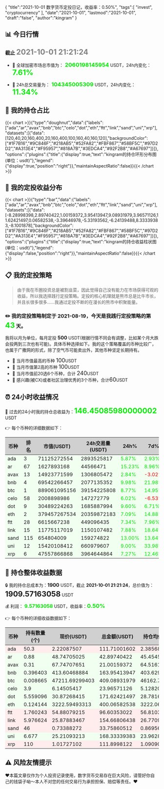 {
"title":"2021-10-01 数字货币定投日记，收益率：0.50%",
"tags":[
"invest",
"cryptocurrency"
],
"date":"2021-10-01",
"lastmod":"2021-10-01",
"draft":"false",
"author":"kingram"
}

##  📊 今日行情
### 截止 <font color=grey size=5 >**2021-10-01 21:21:24**</font>
- 🍖 全球加密市场总市值为：<font color=#00EC00 size=4 > **2060198145954**</font> USDT，24h内变化：<font color=#00EC00 size=5 > **7.61%**</font>

- 🍤 24h总交易量为：<font color=#00EC00 size=4 > **104345005309**</font> USDT，24h内变化：<font color=#00EC00 size=5 > **11.34%**</font>

## 🎨 我的持仓占比
{{< chart >}}{"type":"doughnut","data":{"labels":["ada","ar","avax","bnb","btc","celo","dot","eth","ftt","link","sand","uni","xrp"],"datasets":[{"data":[120,40,20,160,400,20,160,400,100,160,40,160,120],"backgroundColor":["#1F7B16","#9C846F","#218AB5","#52FA82","#FBF867","#58BF5C","#97D2D2","#A313E4","#F95957","#818A7B","#3EDCA4","#92F2B8","#A67697"]}]},"options":{"plugins":{"title":{"display":true,"text":"kingram的持仓环形分布图(单位：usdt)"},"legend":{"display":true,"position":"right"}},"maintainAspectRatio":false}}{{< /chart >}}

## 🍺 我的定投收益分布
{{< chart >}}{"type":"bar","data":{"labels":["ada","ar","avax","bnb","btc","celo","dot","eth","ftt","link","sand","uni","xrp"],"datasets":[{"data":[-8.28998398,2.89740422,1.00159372,3.95413947,9.08931979,3.96571126,11.62421497,0.06582538,-3.39646978,-5.33193562,-6.24139488,8.33339383,-8.1001878],"backgroundColor":["#1F7B16","#9C846F","#218AB5","#52FA82","#FBF867","#58BF5C","#97D2D2","#A313E4","#F95957","#818A7B","#3EDCA4","#92F2B8","#A67697"]}]},"options":{"plugins":{"title":{"display":true,"text":"kingram的持仓收益柱状图(单位：usdt)"},"legend":{"display":false,"position":"right"}},"maintainAspectRatio":false}}{{< /chart >}}

## 📋 我的定投策略

> 由于我在币圈投资总是被割韭菜，因此觉得自己没有能力在市场获得可观的收益，所以我选择践行定投策略。定投的核心机理就是熊市总是比牛市长，并且长很多很多……我通过定投不断的在漫长的熊市中积聚能量。

### ✏️ 我的定投策略制定于 **2021-08-19**，今天是我践行定投策略的第<font color=#00EC00 size=5 > **43**</font> 天。
我将以月为单位，每月定投 <font size=3 ><strong> 500 </strong></font> USDT(根据行情不同会有调整，比如某个月大跌会投两到三次也有可能)。具体币种选择如下。我的这个策略覆盖的币种比较广，也属于广撒网的形式，除了空气币可能卖出外，其他币种坚定长期持有。

- 🥇 当月市值最高的币种 <font size=4 >100</font>USDT
- 🥈 当月市值第2高的币种 <font size=4 >100</font>USDT
- 🥉 当月市值前20选6个币种，合计 <font size=4 >240</font>USDT
- 🏅 感兴趣(被CX)或者社区治理优秀的3个币种，合计<font size=4 >60</font>USDT

## ⏰ 24小时收益情况
📌 过去的24小时我的持仓总收益为：<font color=#00EC00 size=5 >**146.45085980000002**</font> USDT

👉 每个币种的详细数据如下：
<table>
    <thead><tr bgcolor="#d0d0d0" ><th>币种</th><th>排名</th><th>市值(USDT)</th><th>24h交易量(USDT)</th><th>24h%</th><th>7d%</th><th>24h收益</th></tr></thead>
    <tbody>
    <tr>
        <td bgcolor=#F0FFF0>ada</td>
        <td bgcolor=#F0FFF0>3</td>
        <td bgcolor=#F0FFF0>71125272554</td>
        <td bgcolor=#F0FFF0>2893525817</td>
        <td bgcolor=#F0FFF0><font color=#00EC00>5.87%</font></td>
        <td bgcolor=#F0FFF0><font color=#00EC00>2.93%</font></td>
        <td bgcolor=#F0FFF0><font color=#00EC00 size=3 ><strong>6.19187954</strong></font></td>
    </tr>
    <tr>
        <td bgcolor=#F0FFF0>ar</td>
        <td bgcolor=#F0FFF0>67</td>
        <td bgcolor=#F0FFF0>1627893168</td>
        <td bgcolor=#F0FFF0>44566471</td>
        <td bgcolor=#F0FFF0><font color=#00EC00>15.23%</font></td>
        <td bgcolor=#F0FFF0><font color=#00EC00>8.96%</font></td>
        <td bgcolor=#F0FFF0><font color=#00EC00 size=3 ><strong>5.66890639</strong></font></td>
    </tr>
    <tr>
        <td bgcolor=#F0FFF0>avax</td>
        <td bgcolor=#F0FFF0>13</td>
        <td bgcolor=#F0FFF0>14923771599</td>
        <td bgcolor=#F0FFF0>1306805472</td>
        <td bgcolor=#F0FFF0><font color=#00EC00>2.84%</font></td>
        <td bgcolor=#F0FFF0><font color=#FF0000>-3.02%</font></td>
        <td bgcolor=#F0FFF0><font color=#00EC00 size=3 ><strong>0.57967334</strong></font></td>
    </tr>
    <tr>
        <td bgcolor=#F0FFF0>bnb</td>
        <td bgcolor=#F0FFF0>4</td>
        <td bgcolor=#F0FFF0>69542266457</td>
        <td bgcolor=#F0FFF0>2077135352</td>
        <td bgcolor=#F0FFF0><font color=#00EC00>9.98%</font></td>
        <td bgcolor=#F0FFF0><font color=#00EC00>21.98%</font></td>
        <td bgcolor=#F0FFF0><font color=#00EC00 size=3 ><strong>14.87546994</strong></font></td>
    </tr>
    <tr>
        <td bgcolor=#F0FFF0>btc</td>
        <td bgcolor=#F0FFF0>1</td>
        <td bgcolor=#F0FFF0>889061095156</td>
        <td bgcolor=#F0FFF0>39154225808</td>
        <td bgcolor=#F0FFF0><font color=#00EC00>8.77%</font></td>
        <td bgcolor=#F0FFF0><font color=#00EC00>14.95%</font></td>
        <td bgcolor=#F0FFF0><font color=#00EC00 size=3 ><strong>32.97889472</strong></font></td>
    </tr>
    <tr>
        <td bgcolor=#F0FFF0>celo</td>
        <td bgcolor=#F0FFF0>58</td>
        <td bgcolor=#F0FFF0>2008898986</td>
        <td bgcolor=#F0FFF0>147272779</td>
        <td bgcolor=#F0FFF0><font color=#00EC00>6.02%</font></td>
        <td bgcolor=#F0FFF0><font color=#FF0000>-6.53%</font></td>
        <td bgcolor=#F0FFF0><font color=#00EC00 size=3 ><strong>1.36057353</strong></font></td>
    </tr>
    <tr>
        <td bgcolor=#F0FFF0>dot</td>
        <td bgcolor=#F0FFF0>9</td>
        <td bgcolor=#F0FFF0>30489224263</td>
        <td bgcolor=#F0FFF0>1685887994</td>
        <td bgcolor=#F0FFF0><font color=#00EC00>9.60%</font></td>
        <td bgcolor=#F0FFF0><font color=#00EC00>6.71%</font></td>
        <td bgcolor=#F0FFF0><font color=#00EC00 size=3 ><strong>15.02746079</strong></font></td>
    </tr>
    <tr>
        <td bgcolor=#F0FFF0>eth</td>
        <td bgcolor=#F0FFF0>2</td>
        <td bgcolor=#F0FFF0>379457267534</td>
        <td bgcolor=#F0FFF0>20359872183</td>
        <td bgcolor=#F0FFF0><font color=#00EC00>7.09%</font></td>
        <td bgcolor=#F0FFF0><font color=#00EC00>14.88%</font></td>
        <td bgcolor=#F0FFF0><font color=#00EC00 size=3 ><strong>26.50194879</strong></font></td>
    </tr>
    <tr>
        <td bgcolor=#F0FFF0>ftt</td>
        <td bgcolor=#F0FFF0>28</td>
        <td bgcolor=#F0FFF0>6615667238</td>
        <td bgcolor=#F0FFF0>449096435</td>
        <td bgcolor=#F0FFF0><font color=#00EC00>7.34%</font></td>
        <td bgcolor=#F0FFF0><font color=#00EC00>7.96%</font></td>
        <td bgcolor=#F0FFF0><font color=#00EC00 size=3 ><strong>6.60586619</strong></font></td>
    </tr>
    <tr>
        <td bgcolor=#F0FFF0>link</td>
        <td bgcolor=#F0FFF0>15</td>
        <td bgcolor=#F0FFF0>11775117019</td>
        <td bgcolor=#F0FFF0>1150107482</td>
        <td bgcolor=#F0FFF0><font color=#00EC00>7.88%</font></td>
        <td bgcolor=#F0FFF0><font color=#00EC00>18.64%</font></td>
        <td bgcolor=#F0FFF0><font color=#00EC00 size=3 ><strong>11.30010509</strong></font></td>
    </tr>
    <tr>
        <td bgcolor=#F0FFF0>sand</td>
        <td bgcolor=#F0FFF0>115</td>
        <td bgcolor=#F0FFF0>654804009</td>
        <td bgcolor=#F0FFF0>159274822</td>
        <td bgcolor=#F0FFF0><font color=#00EC00>13.00%</font></td>
        <td bgcolor=#F0FFF0><font color=#00EC00>13.64%</font></td>
        <td bgcolor=#F0FFF0><font color=#00EC00 size=3 ><strong>3.88351582</strong></font></td>
    </tr>
    <tr>
        <td bgcolor=#F0FFF0>uni</td>
        <td bgcolor=#F0FFF0>12</td>
        <td bgcolor=#F0FFF0>15420108412</td>
        <td bgcolor=#F0FFF0>660979607</td>
        <td bgcolor=#F0FFF0><font color=#00EC00>9.00%</font></td>
        <td bgcolor=#F0FFF0><font color=#00EC00>33.98%</font></td>
        <td bgcolor=#F0FFF0><font color=#00EC00 size=3 ><strong>13.89465342</strong></font></td>
    </tr>
    <tr>
        <td bgcolor=#F0FFF0>xrp</td>
        <td bgcolor=#F0FFF0>6</td>
        <td bgcolor=#F0FFF0>47557866868</td>
        <td bgcolor=#F0FFF0>3964644864</td>
        <td bgcolor=#F0FFF0><font color=#00EC00>7.27%</font></td>
        <td bgcolor=#F0FFF0><font color=#00EC00>12.46%</font></td>
        <td bgcolor=#F0FFF0><font color=#00EC00 size=3 ><strong>7.58191224</strong></font></td>
    </tr>
    </tbody>
</table>

## 🎯 持仓整体收益数据

🔒 我的持仓总成本为：<font size=3 >**1900**</font> USDT，截止 **2021-10-01 21:21:24**，总价值为：<font  size=5 >**1909.57163058**</font> USDT

💰 利润： <font color=#00EC00 size=3 >**9.57163058**</font> USDT，收益率：<font color=#00EC00 size=4 >**0.50%**</font>

👉 每个币种的详细收益数据如下：

<table>
    <thead><tr bgcolor="#d0d0d0" ><th>币种</th><th>持有数量(个)</th><th>现价(USDT)</th><th>总金额(USDT)</th><th>持仓均价(USDT)</th><th>成本(USDT)</th><th>利润(USDT)</th><th>收益率</th></tr></thead>
    <tbody>
    <tr>
        <td bgcolor=#FFECEC>ada</td>
        <td bgcolor=#FFECEC>50.3</td>
        <td bgcolor=#FFECEC>2.22087507</td>
        <td bgcolor=#FFECEC>111.71001602</td>
        <td bgcolor=#FFECEC>2.38568588</td>
        <td bgcolor=#FFECEC>120</td>
        <td bgcolor=#FFECEC>-8.28998398</td>
        <td bgcolor=#FFECEC><font color=#FF0000 size=3 ><strong>-6.91%</strong></font></td>
    </tr>
    <tr>
        <td bgcolor=#F0FFF0>ar</td>
        <td bgcolor=#F0FFF0>0.88</td>
        <td bgcolor=#F0FFF0>48.74705025</td>
        <td bgcolor=#F0FFF0>42.89740422</td>
        <td bgcolor=#F0FFF0>45.45454545</td>
        <td bgcolor=#F0FFF0>40</td>
        <td bgcolor=#F0FFF0>2.89740422</td>
        <td bgcolor=#F0FFF0><font color=#00EC00 size=3 ><strong>7.24%</strong></font></td>
    </tr>
    <tr>
        <td bgcolor=#F0FFF0>avax</td>
        <td bgcolor=#F0FFF0>0.31</td>
        <td bgcolor=#F0FFF0>67.74707651</td>
        <td bgcolor=#F0FFF0>21.00159372</td>
        <td bgcolor=#F0FFF0>64.51612903</td>
        <td bgcolor=#F0FFF0>20</td>
        <td bgcolor=#F0FFF0>1.00159372</td>
        <td bgcolor=#F0FFF0><font color=#00EC00 size=3 ><strong>5.01%</strong></font></td>
    </tr>
    <tr>
        <td bgcolor=#F0FFF0>bnb</td>
        <td bgcolor=#F0FFF0>0.396403</td>
        <td bgcolor=#F0FFF0>413.60468884</td>
        <td bgcolor=#F0FFF0>163.95413947</td>
        <td bgcolor=#F0FFF0>403.62963953</td>
        <td bgcolor=#F0FFF0>160</td>
        <td bgcolor=#F0FFF0>3.95413947</td>
        <td bgcolor=#F0FFF0><font color=#00EC00 size=3 ><strong>2.47%</strong></font></td>
    </tr>
    <tr>
        <td bgcolor=#F0FFF0>btc</td>
        <td bgcolor=#F0FFF0>0.008665</td>
        <td bgcolor=#F0FFF0>47211.69299403</td>
        <td bgcolor=#F0FFF0>409.08931979</td>
        <td bgcolor=#F0FFF0>46162.72360069</td>
        <td bgcolor=#F0FFF0>400</td>
        <td bgcolor=#F0FFF0>9.08931979</td>
        <td bgcolor=#F0FFF0><font color=#00EC00 size=3 ><strong>2.27%</strong></font></td>
    </tr>
    <tr>
        <td bgcolor=#F0FFF0>celo</td>
        <td bgcolor=#F0FFF0>3.9</td>
        <td bgcolor=#F0FFF0>6.14505417</td>
        <td bgcolor=#F0FFF0>23.96571126</td>
        <td bgcolor=#F0FFF0>5.12820513</td>
        <td bgcolor=#F0FFF0>20</td>
        <td bgcolor=#F0FFF0>3.96571126</td>
        <td bgcolor=#F0FFF0><font color=#00EC00 size=3 ><strong>19.83%</strong></font></td>
    </tr>
    <tr>
        <td bgcolor=#F0FFF0>dot</td>
        <td bgcolor=#F0FFF0>5.559096</td>
        <td bgcolor=#F0FFF0>30.87268415</td>
        <td bgcolor=#F0FFF0>171.62421497</td>
        <td bgcolor=#F0FFF0>28.78165802</td>
        <td bgcolor=#F0FFF0>160</td>
        <td bgcolor=#F0FFF0>11.62421497</td>
        <td bgcolor=#F0FFF0><font color=#00EC00 size=3 ><strong>7.27%</strong></font></td>
    </tr>
    <tr>
        <td bgcolor=#F0FFF0>eth</td>
        <td bgcolor=#F0FFF0>0.124144</td>
        <td bgcolor=#F0FFF0>3222.59493313</td>
        <td bgcolor=#F0FFF0>400.06582538</td>
        <td bgcolor=#F0FFF0>3222.06469906</td>
        <td bgcolor=#F0FFF0>400</td>
        <td bgcolor=#F0FFF0>0.06582538</td>
        <td bgcolor=#F0FFF0><font color=#00EC00 size=3 ><strong>0.02%</strong></font></td>
    </tr>
    <tr>
        <td bgcolor=#FFECEC>ftt</td>
        <td bgcolor=#FFECEC>1.760243</td>
        <td bgcolor=#FFECEC>54.88079215</td>
        <td bgcolor=#FFECEC>96.60353022</td>
        <td bgcolor=#FFECEC>56.81033812</td>
        <td bgcolor=#FFECEC>100</td>
        <td bgcolor=#FFECEC>-3.39646978</td>
        <td bgcolor=#FFECEC><font color=#FF0000 size=3 ><strong>-3.40%</strong></font></td>
    </tr>
    <tr>
        <td bgcolor=#FFECEC>link</td>
        <td bgcolor=#FFECEC>5.976624</td>
        <td bgcolor=#FFECEC>25.87883467</td>
        <td bgcolor=#FFECEC>154.66806438</td>
        <td bgcolor=#FFECEC>26.77096635</td>
        <td bgcolor=#FFECEC>160</td>
        <td bgcolor=#FFECEC>-5.33193562</td>
        <td bgcolor=#FFECEC><font color=#FF0000 size=3 ><strong>-3.33%</strong></font></td>
    </tr>
    <tr>
        <td bgcolor=#FFECEC>sand</td>
        <td bgcolor=#FFECEC>46</td>
        <td bgcolor=#FFECEC>0.73388272</td>
        <td bgcolor=#FFECEC>33.75860512</td>
        <td bgcolor=#FFECEC>0.86956522</td>
        <td bgcolor=#FFECEC>40</td>
        <td bgcolor=#FFECEC>-6.24139488</td>
        <td bgcolor=#FFECEC><font color=#FF0000 size=3 ><strong>-15.60%</strong></font></td>
    </tr>
    <tr>
        <td bgcolor=#F0FFF0>uni</td>
        <td bgcolor=#F0FFF0>6.677</td>
        <td bgcolor=#F0FFF0>25.21093213</td>
        <td bgcolor=#F0FFF0>168.33339383</td>
        <td bgcolor=#F0FFF0>23.96285757</td>
        <td bgcolor=#F0FFF0>160</td>
        <td bgcolor=#F0FFF0>8.33339383</td>
        <td bgcolor=#F0FFF0><font color=#00EC00 size=3 ><strong>5.21%</strong></font></td>
    </tr>
    <tr>
        <td bgcolor=#FFECEC>xrp</td>
        <td bgcolor=#FFECEC>110</td>
        <td bgcolor=#FFECEC>1.01727102</td>
        <td bgcolor=#FFECEC>111.8998122</td>
        <td bgcolor=#FFECEC>1.09090909</td>
        <td bgcolor=#FFECEC>120</td>
        <td bgcolor=#FFECEC>-8.1001878</td>
        <td bgcolor=#FFECEC><font color=#FF0000 size=3 ><strong>-6.75%</strong></font></td>
    </tr>
    </tbody>
</table>

## ⚠️ 风险友情提示
❤️本篇文章仅作为个人投资记录使用，数字货币交易存在巨大风险，请管好你自己的钱袋子呦～本人不对您的任何交易行为承担担保、赔偿等责任。❤️